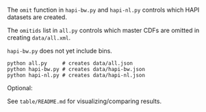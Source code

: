 The `omit` function in `hapi-bw.py` and `hapi-nl.py` controls which HAPI datasets are created.

The `omitids` list in `all.py` controls which master CDFs are omitted in creating `data/all.xml`.

`hapi-bw.py` does not yet include bins.

```
python all.py     # creates data/all.json
python hapi-bw.py # creates data/hapi-bw.json
python hapi-nl.py # creates data/hapi-nl.json
```

Optional:

See `table/README.md` for visualizing/comparing results.
